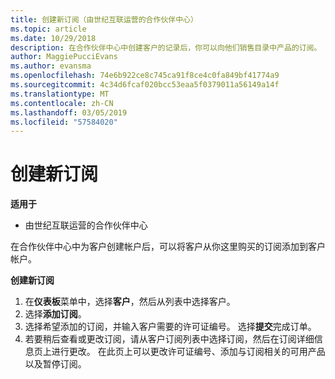 ```yaml
---
title: 创建新订阅（由世纪互联运营的合作伙伴中心）
ms.topic: article
ms.date: 10/29/2018
description: 在合作伙伴中心中创建客户的记录后，你可以向他们销售目录中产品的订阅。
author: MaggiePucciEvans
ms.author: evansma
ms.openlocfilehash: 74e6b922ce8c745ca91f8ce4c0fa849bf41774a9
ms.sourcegitcommit: 4c34d6fcaf020bcc53eaa5f0379011a56149a14f
ms.translationtype: MT
ms.contentlocale: zh-CN
ms.lasthandoff: 03/05/2019
ms.locfileid: "57584020"
---
```

# <a name="create-a-new-subscription"></a>创建新订阅

**适用于**

-   由世纪互联运营的合作伙伴中心


在合作伙伴中心中为客户创建帐户后，可以将客户从你这里购买的订阅添加到客户帐户。

**创建新订阅**

1.  在**仪表板**菜单中，选择**客户**，然后从列表中选择客户。
2.  选择**添加订阅**。
3.  选择希望添加的订阅，并输入客户需要的许可证编号。 选择**提交**完成订单。
4.  若要稍后查看或更改订阅，请从客户订阅列表中选择订阅，然后在订阅详细信息页上进行更改。 在此页上可以更改许可证编号、添加与订阅相关的可用产品以及暂停订阅。   

